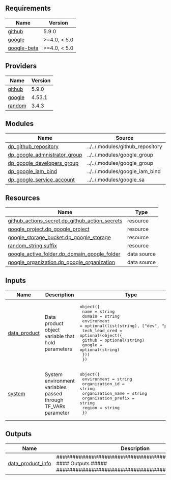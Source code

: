 <!-- BEGIN_TF_DOCS -->
## Requirements

| Name | Version |
|------|---------|
| <a name="requirement_github"></a> [github](#requirement\_github) | 5.9.0 |
| <a name="requirement_google"></a> [google](#requirement\_google) | >=4.0, < 5.0 |
| <a name="requirement_google-beta"></a> [google-beta](#requirement\_google-beta) | >=4.0, < 5.0 |

## Providers

| Name | Version |
|------|---------|
| <a name="provider_github"></a> [github](#provider\_github) | 5.9.0 |
| <a name="provider_google"></a> [google](#provider\_google) | 4.53.1 |
| <a name="provider_random"></a> [random](#provider\_random) | 3.4.3 |

## Modules

| Name | Source | Version |
|------|--------|---------|
| <a name="module_dp_github_repository"></a> [dp\_github\_repository](#module\_dp\_github\_repository) | ../../.modules/github_repository | n/a |
| <a name="module_dp_google_admnistrator_group"></a> [dp\_google\_admnistrator\_group](#module\_dp\_google\_admnistrator\_group) | ../../.modules/google_group | n/a |
| <a name="module_dp_google_developers_group"></a> [dp\_google\_developers\_group](#module\_dp\_google\_developers\_group) | ../../.modules/google_group | n/a |
| <a name="module_dp_google_iam_bind"></a> [dp\_google\_iam\_bind](#module\_dp\_google\_iam\_bind) | ../../.modules/google_iam_bind | n/a |
| <a name="module_dp_google_service_account"></a> [dp\_google\_service\_account](#module\_dp\_google\_service\_account) | ../../.modules/google_sa | n/a |

## Resources

| Name | Type |
|------|------|
| [github_actions_secret.dp_github_action_secrets](https://registry.terraform.io/providers/integrations/github/5.9.0/docs/resources/actions_secret) | resource |
| [google_project.dp_google_project](https://registry.terraform.io/providers/hashicorp/google/latest/docs/resources/project) | resource |
| [google_storage_bucket.dp_google_storage](https://registry.terraform.io/providers/hashicorp/google/latest/docs/resources/storage_bucket) | resource |
| [random_string.suffix](https://registry.terraform.io/providers/hashicorp/random/latest/docs/resources/string) | resource |
| [google_active_folder.dp_domain_google_folder](https://registry.terraform.io/providers/hashicorp/google/latest/docs/data-sources/active_folder) | data source |
| [google_organization.dp_google_organization](https://registry.terraform.io/providers/hashicorp/google/latest/docs/data-sources/organization) | data source |

## Inputs

| Name | Description | Type | Default | Required |
|------|-------------|------|---------|:--------:|
| <a name="input_data_product"></a> [data\_product](#input\_data\_product) | Data product object variable that hold parameters | <pre>object({<br>    name        = string<br>    domain      = string<br>    environment = optional(list(string), ["dev", "prod"])<br>    tech_lead_cred = optional(object({<br>      github = optional(string)<br>      google = optional(string)<br>    }))<br>  })</pre> | n/a | yes |
| <a name="input_system"></a> [system](#input\_system) | System environment variables passed through TF\_VARs parameter | <pre>object({<br>    environment         = string<br>    organization_id     = string<br>    organization_name   = string<br>    organization_prefix = string<br>    region              = string<br>  })</pre> | n/a | yes |

## Outputs

| Name | Description |
|------|-------------|
| <a name="output_data_product_info"></a> [data\_product\_info](#output\_data\_product\_info) | ################################################# ####                Outputs                 ##### ################################################# |
<!-- END_TF_DOCS -->